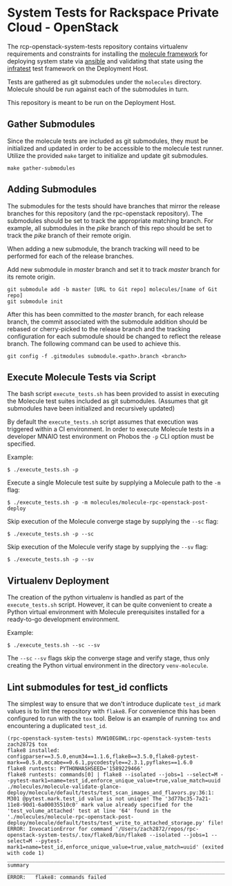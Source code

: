 System Tests for Rackspace Private Cloud - OpenStack
====================================================

The rcp-openstack-system-tests repository contains virtualenv requirements and
constraints for installing the
[molecule framework](https://molecule.readthedocs.io/en/latest/)
for deploying system state via [ansible](https://www.ansible.com/)
and validating that state using the
[infratest](https://testinfra.readthedocs.io/en/latest/) test framework on the
Deployment Host.

Tests are gathered as git submodules under the `molecules` directory. Molecule
should be run against each of the submodules in turn.

This repository is meant to be run on the Deployment Host.

Gather Submodules
-----------------
Since the molecule tests are included as git submodules, they must be
initialized and updated in order to be accessible to the molecule test runner.
Utilize the provided `make` target to initialize and update git submodules.
```
make gather-submodules
```

Adding Submodules
-----------------
The submodules for the tests should have branches that mirror the release
branches for this repository (and the rpc-openstack repository). The
submodules should be set to track the appropriate matching branch. For
example, all submodules in the _pike_ branch of this repo should be set to
track the _pike_ branch of their remote origin.

When adding a new submodule, the branch tracking will need to be performed for
each of the release branches.

Add new submodule in _master_ branch and set it to track _master_ branch for its
remote origin.
```
git submodule add -b master [URL to Git repo] molecules/[name of Git repo]
git submodule init
```

After this has been committed to the _master_ branch, for each release branch,
the commit associated with the submodule addition should be rebased or
cherry-picked to the release branch and the tracking configuration for each
submodule should be changed to reflect the release branch. The following
command can be used to achieve this.
```
git config -f .gitmodules submodule.<path>.branch <branch>
```

Execute Molecule Tests via Script
---------------------------------
The bash script `execute_tests.sh` has been provided to assist in executing the Molecule test suites
included as git submodules. (Assumes that git submodules have been initialized and recursively updated)

By default the `execute_tests.sh` script assumes that execution was triggered within a CI environment.
In order to execute Molecule tests in a developer MNAIO test environment on Phobos the `-p` CLI option
must be specified.

Example:
```
$ ./execute_tests.sh -p
```

Execute a single Molecule test suite by supplying a Molecule path to the `-m` flag:
```
$ ./execute_tests.sh -p -m molecules/molecule-rpc-openstack-post-deploy
```

Skip execution of the Molecule converge stage by supplying the `--sc` flag:
```
$ ./execute_tests.sh -p --sc
```

Skip execution of the Molecule verify stage by supplying the `--sv` flag:
```
$ ./execute_tests.sh -p --sv
```

Virtualenv Deployment
---------------------

The creation of the python virtualenv is handled as part of the
`execute_tests.sh` script. However, it can be quite convenient to create a
Python virtual environment with Molecule prerequisites installed for a
ready-to-go development environment.

Example:
```
$ ./execute_tests.sh --sc --sv
```

The `--sc` `--sv` flags skip the converge stage and verify stage, thus only
creating the Python virtual environment in the directory `venv-molecule`.

Lint submodules for test_id conflicts
-------------------------------------
The simplest way to ensure that we don't introduce duplicate `test_id` mark values
is to lint the repository with `flake8`.  For convenience this has been configured to
run with the `tox` tool.  Below is an example of running `tox` and encountering a
duplicated `test_id`.
```
(rpc-openstack-system-tests) MVW10EG8WL:rpc-openstack-system-tests zach2872$ tox
flake8 installed: configparser==3.5.0,enum34==1.1.6,flake8==3.5.0,flake8-pytest-mark==0.5.0,mccabe==0.6.1,pycodestyle==2.3.1,pyflakes==1.6.0
flake8 runtests: PYTHONHASHSEED='1589229466'
flake8 runtests: commands[0] | flake8 --isolated --jobs=1 --select=M --pytest-mark1=name=test_id,enforce_unique_value=true,value_match=uuid
./molecules/molecule-validate-glance-deploy/molecule/default/tests/test_scan_images_and_flavors.py:36:1: M301 @pytest.mark.test_id value is not unique! The '3d77bc35-7a21-11e8-90d1-6a00035510c0' mark value already specified for the 'test_volume_attached' test at line '64' found in the './molecules/molecule-rpc-openstack-post-deploy/molecule/default/tests/test_write_to_attached_storage.py' file!
ERROR: InvocationError for command '/Users/zach2872/repos/rpc-openstack-system-tests/.tox/flake8/bin/flake8 --isolated --jobs=1 --select=M --pytest-mark1=name=test_id,enforce_unique_value=true,value_match=uuid' (exited with code 1)
_________________________________________________________________________________________________ summary __________________________________________________________________________________________________
ERROR:   flake8: commands failed
```
